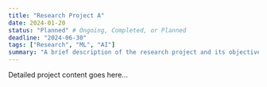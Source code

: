 ```yaml
---
title: "Research Project A"
date: 2024-01-20
status: "Planned" # Ongoing, Completed, or Planned
deadline: "2024-06-30"
tags: ["Research", "ML", "AI"]
summary: "A brief description of the research project and its objectives."
---
```


Detailed project content goes here...